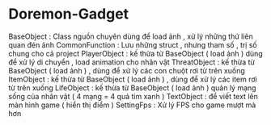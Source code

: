 # Doremon-Gadget
BaseObject : Class nguồn chuyên dùng để load ảnh , xử lý những thứ liên quan đén ảnh
CommonFunction : Lưu những struct , nhưng tham số , trị số chung cho cả project
PlayerObject : kế thừa từ BaseObject ( load ảnh ) dùng để xử lý di chuyển ,  load animation cho nhân vật
ThreatObject :  kế thừa từ BaseObject ( load ảnh ) , dùng để xử lý các con chuột rơi từ trên xuống
ItemObject :  kế thừa từ BaseObject ( load ảnh ) , dùng để xử lý các item rơi từ trên xuống
LifeObject :  kế thừa từ BaseObject ( load ảnh ) quản lý mạng sống của nhân vật ( 4 mạng = 4 quả tim xanh )
TextObject : để viết text lên màn hình game ( hiển thị điểm ) 
SettingFps : Xử lý FPS cho game mượt mà hơn 
